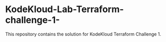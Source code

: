 # KodeKloud-Lab-Terraform-challenge-1-
This repository contains the solution for KodeKloud Terraform Challenge 1.
